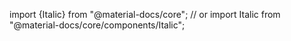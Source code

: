 import {Italic} from "@material-docs/core";
// or
import Italic from "@material-docs/core/components/Italic";